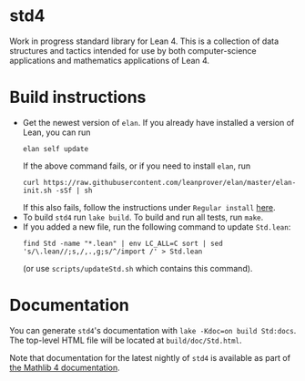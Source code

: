 # std4

Work in progress standard library for Lean 4. This is a collection of data structures and tactics intended for use by both computer-science applications and mathematics applications of Lean 4.

# Build instructions

* Get the newest version of `elan`. If you already have installed a version of Lean, you can run
  ```
  elan self update
  ```
  If the above command fails, or if you need to install `elan`, run
  ```
  curl https://raw.githubusercontent.com/leanprover/elan/master/elan-init.sh -sSf | sh
  ```
  If this also fails, follow the instructions under `Regular install` [here](https://leanprover-community.github.io/get_started.html).
* To build `std4` run `lake build`. To build and run all tests, run `make`.
* If you added a new file, run the following command to update `Std.lean`:
  ```
  find Std -name "*.lean" | env LC_ALL=C sort | sed 's/\.lean//;s,/,.,g;s/^/import /' > Std.lean
  ```
  (or use `scripts/updateStd.sh` which contains this command).

# Documentation

You can generate `std4`'s documentation with `lake -Kdoc=on build Std:docs`. The top-level HTML file
will be located at `build/doc/Std.html`.

Note that documentation for the latest nightly of `std4` is available as part of [the Mathlib 4
documentation][mathlib4 docs].

[mathlib4 docs]: https://leanprover-community.github.io/mathlib4_docs/Std.html
